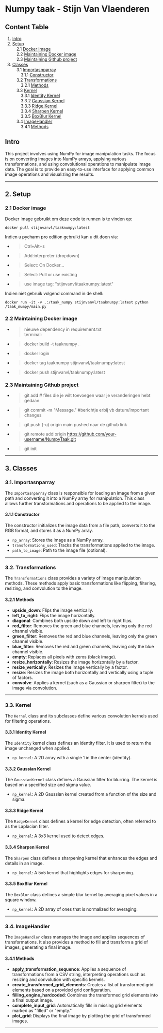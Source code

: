 # Numpy taak - Stijn Van Vlaenderen

## Content Table
1. [Intro](#intro)
2. [Setup](#setup)  
&emsp;2.1 [Docker image](#docker-image)  
&emsp;2.2 [Maintaining Docker image](#maintaining-docker-image)  
&emsp;2.3 [Maintaining Github project](#maintaining-github-project)
3. [Classes](#classes)  
&emsp;3.1 [Importasnparray](#importasnparray)  
&emsp;&emsp;3.1.1 [Constructor](#constructor)  
&emsp;3.2 [Transformations](#transformations)  
&emsp;&emsp;3.2.1 [Methods](#methods)  
&emsp;3.3 [Kernel](#kernel)  
&emsp;&emsp;3.3.1 [Identity Kernel](#identity-kernel)  
&emsp;&emsp;3.3.2 [Gaussian Kernel](#gaussian-kernel)  
&emsp;&emsp;3.3.3 [Ridge Kernel](#ridge-kernel)  
&emsp;&emsp;3.3.4 [Sharpen Kernel](#sharpen-kernel)  
&emsp;&emsp;3.3.5 [BoxBlur Kernel](#boxblur-kernel)  
&emsp;3.4 [ImageHandler](#imagehandler)  
&emsp;&emsp;3.4.1 [Methods](#methods)

<a name="intro"></a>
## Intro

This project involves using NumPy for image manipulation tasks. The focus is on converting images into NumPy arrays, applying various transformations, and using convolutional operations to manipulate image data. The goal is to provide an easy-to-use interface for applying common image operations and visualizing the results.

---

<a name="setup"></a>
## 2. Setup

<a name="docker-image"></a>
### 2.1 Docker image
Docker image gebruikt om deze code te runnen is te vinden op:  
```console
docker pull stijnvanvl/taaknumpy:latest
```
Indien u pycharm pro edition gebruikt kan u dit doen via:  
- > Ctrl+Alt+s 
- > Add:interpreter (dropdown) 
- > Select: On Docker...  
- > Select: Pull or use existing  
- > use image tag: "stijnvanvl/taaknumpy:latest"

Indien niet gebruik volgend command in de shell:

```console
docker run -it -v .:/taak_numpy stijnvanvl/taaknumpy:latest python /taak_numpy/main.py
``` 

<a name="maintaining-docker-image"></a>
### 2.2 Maintaining Docker image

- > nieuwe dependency in requirement.txt  
terminal:  
- > docker build -t taaknumpy .  
- > docker login   
- > docker tag taaknumpy stijnvanvl/taaknumpy:latest  
- > docker push stijnvanvl/taaknumpy:latest  

<a name="maintaining-github-project"></a>
### 2.3 Maintaining Github project

- >git add <file> # files die je wilt toevoegen waar je veranderingen hebt gedaan  
- >git commit -m "Message." #berichtje erbij vb datum/important changes  
- >git push (-u) origin main pushed naar de github link 
- >git remote add origin https://github.com/your-username/NumpyTaak.git
- >git init

---

<a name="classes"></a>
## 3. Classes
  
<a name="importasnparray"></a>
### 3.1. Importasnparray

The `Importasnparray` class is responsible for loading an image from a given path and converting it into a NumPy array for manipulation. This class allows further transformations and operations to be applied to the image.
  
<a name="constructor"></a>
#### 3.1.1 Constructor

The constructor initializes the image data from a file path, converts it to the RGB format, and stores it as a NumPy array.

- `np_array`: Stores the image as a NumPy array.
- `transformations_used`: Tracks the transformations applied to the image.
- `path_to_image`: Path to the image file (optional).

---
  
<a name="transformations"></a>
### 3.2. Transformations

The `Transformations` class provides a variety of image manipulation methods. These methods apply basic transformations like flipping, filtering, resizing, and convolution to the image.
  
<a name="methods"></a>
#### 3.2.1 Methods

- **upside_down**: Flips the image vertically.
- **left_to_right**: Flips the image horizontally.
- **diagonal**: Combines both upside down and left to right flips.
- **red_filter**: Removes the green and blue channels, leaving only the red channel visible.
- **green_filter**: Removes the red and blue channels, leaving only the green channel visible.
- **blue_filter**: Removes the red and green channels, leaving only the blue channel visible.
- **empty**: Replaces all pixels with zeros (black image).
- **resize_horizontally**: Resizes the image horizontally by a factor.
- **resize_vertically**: Resizes the image vertically by a factor.
- **resize**: Resizes the image both horizontally and vertically using a tuple of factors.
- **convolve**: Applies a kernel (such as a Gaussian or sharpen filter) to the image via convolution.

---
  
<a name="kernel"></a>
### 3.3. Kernel

The `Kernel` class and its subclasses define various convolution kernels used for filtering operations.
  
<a name="identity-kernel"></a>
#### 3.3.1 Identity Kernel

The `Identity` kernel class defines an identity filter. It is used to return the image unchanged when applied.

- `np_kernel`: A 2D array with a single 1 in the center (identity).
  
<a name="gaussian-kernel"></a>
#### 3.3.2 Gaussian Kernel

The `GaussianKernel` class defines a Gaussian filter for blurring. The kernel is based on a specified size and sigma value.

- `np_kernel`: A 2D Gaussian kernel created from a function of the size and sigma.
  
<a name="ridge-kernel"></a>
#### 3.3.3 Ridge Kernel

The `RidgeKernel` class defines a kernel for edge detection, often referred to as the Laplacian filter.

- `np_kernel`: A 3x3 kernel used to detect edges.
  
<a name="sharpen-kernel"></a>
#### 3.3.4 Sharpen Kernel

The `Sharpen` class defines a sharpening kernel that enhances the edges and details in an image.

- `np_kernel`: A 5x5 kernel that highlights edges for sharpening.
  
<a name="boxblur-kernel"></a>
#### 3.3.5 BoxBlur Kernel

The `BoxBlur` class defines a simple blur kernel by averaging pixel values in a square window.

- `np_kernel`: A 2D array of ones that is normalized for averaging.

---
  
<a name="imagehandler"></a>
### 3.4. ImageHandler

The `ImageHandler` class manages the image and applies sequences of transformations. It also provides a method to fill and transform a grid of images, generating a final image.
  
<a name="methods"></a>
#### 3.4.1 Methods

- **apply_transformation_sequence**: Applies a sequence of transformations from a CSV string, interpreting operations such as resizing and convolution with specific kernels.
- **create_transformed_grid_elements**: Creates a list of transformed grid elements based on a provided grid configuration.
- **filling_engine_hardcoded**: Combines the transformed grid elements into a final output image.
- **complete_input_grid**: Automatically fills in missing grid elements marked as "filled" or "empty."
- **plot_grid**: Displays the final image by plotting the grid of transformed images.

---
